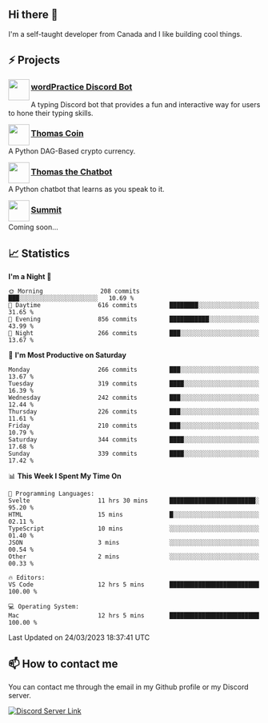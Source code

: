 <h2>Hi there 👋</h2>

<p>I'm a self-taught developer from Canada and I like building cool things.</p>

<h2>⚡ Projects</h2>

<img align="left" src="https://i.imgur.com/BIzs17V.png" width="42" height="42" />
<h3><a target="_blank" href="http://wordpractice.principle.sh/">wordPractice Discord Bot</a></h3>
<p>A typing Discord bot that provides a fun and interactive way for users to hone their typing skills.</p>

<img align="left" src="https://i.imgur.com/4FdQpgN.png" width="42" height="42" />
<h3><a href="https://github.com/principle105/thomas-coin">Thomas Coin</a></h3>
<p>A Python DAG-Based crypto currency.</p>

<img align="left" src="https://i.imgur.com/hA9YF2s.png" width="42" height="42" />
<h3><a href="https://github.com/principle105/thomasthechatbot">Thomas the Chatbot</a></h3>
<p>A Python chatbot that learns as you speak to it.</p>

<img align="left" src="https://i.imgur.com/Ly8Atho.png" width="42" height="42" />
<h3><a href="http://summit.sh/">Summit</a></h3>
<p>Coming soon...</p>

<h2>📈 Statistics</h2>

<!--START_SECTION:waka-->
**I'm a Night 🦉** 

```text
🌞 Morning                208 commits         ███░░░░░░░░░░░░░░░░░░░░░░   10.69 % 
🌆 Daytime                616 commits         ████████░░░░░░░░░░░░░░░░░   31.65 % 
🌃 Evening                856 commits         ███████████░░░░░░░░░░░░░░   43.99 % 
🌙 Night                  266 commits         ███░░░░░░░░░░░░░░░░░░░░░░   13.67 % 
```
📅 **I'm Most Productive on Saturday** 

```text
Monday                   266 commits         ███░░░░░░░░░░░░░░░░░░░░░░   13.67 % 
Tuesday                  319 commits         ████░░░░░░░░░░░░░░░░░░░░░   16.39 % 
Wednesday                242 commits         ███░░░░░░░░░░░░░░░░░░░░░░   12.44 % 
Thursday                 226 commits         ███░░░░░░░░░░░░░░░░░░░░░░   11.61 % 
Friday                   210 commits         ███░░░░░░░░░░░░░░░░░░░░░░   10.79 % 
Saturday                 344 commits         ████░░░░░░░░░░░░░░░░░░░░░   17.68 % 
Sunday                   339 commits         ████░░░░░░░░░░░░░░░░░░░░░   17.42 % 
```


📊 **This Week I Spent My Time On** 

```text
💬 Programming Languages: 
Svelte                   11 hrs 30 mins      ████████████████████████░   95.20 % 
HTML                     15 mins             █░░░░░░░░░░░░░░░░░░░░░░░░   02.11 % 
TypeScript               10 mins             ░░░░░░░░░░░░░░░░░░░░░░░░░   01.40 % 
JSON                     3 mins              ░░░░░░░░░░░░░░░░░░░░░░░░░   00.54 % 
Other                    2 mins              ░░░░░░░░░░░░░░░░░░░░░░░░░   00.33 % 

🔥 Editors: 
VS Code                  12 hrs 5 mins       █████████████████████████   100.00 % 

💻 Operating System: 
Mac                      12 hrs 5 mins       █████████████████████████   100.00 % 
```


 Last Updated on 24/03/2023 18:37:41 UTC
<!--END_SECTION:waka-->

<h2>📫 How to contact me</h2>

You can contact me through the email in my Github profile or my Discord server.

[![Discord Server Link](https://dcbadge.vercel.app/api/server/DHnk46C)](https://discord.gg/DHnk46C)

